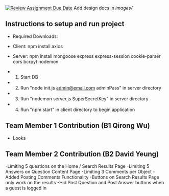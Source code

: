 [![Review Assignment Due Date](https://classroom.github.com/assets/deadline-readme-button-24ddc0f5d75046c5622901739e7c5dd533143b0c8e959d652212380cedb1ea36.svg)](https://classroom.github.com/a/9NDadFFr)
Add design docs in *images/*

## Instructions to setup and run project
- Required Downloads:
- Client: npm install axios
- Server: npm install mongoose express express-session cookie-parser cors bcrpyt nodemon

- 1. Start DB
- 2. Run "node init.js admin@email.com adminPass" in server directory
- 3. Run "nodemon server.js SuperSecretKey" in server directory
- 4. Run "npm start" in client directory to begin application

## Team Member 1 Contribution (B1 Qirong Wu)
- Looks

## Team Member 2 Contribution (B2 David Yeung)
-Limiting 5 questions on the Home / Search Results Page
-Limiting 5 Answers on Question Content Page
-Limiting 3 Comments per Object
-Added Posting Comments Functionality 
-Buttons on Search Results Page only work on the results 
-Hid Post Question and Post Answer buttons when a guest is logged in

